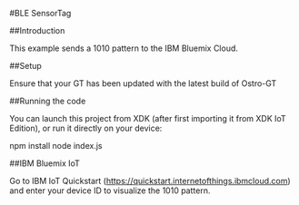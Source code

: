 
#BLE SensorTag

##Introduction

This example sends a 1010 pattern to the IBM Bluemix Cloud.

##Setup

Ensure that your GT has been updated with the latest build of Ostro-GT

##Running the code

You can launch this project from XDK (after first importing it from XDK IoT Edition), or run it directly on your device:

npm install
node index.js


##IBM Bluemix IoT

Go to IBM IoT Quickstart (https://quickstart.internetofthings.ibmcloud.com) and enter your device ID to visualize the 1010 pattern.


